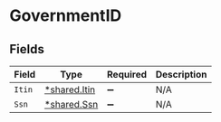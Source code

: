 # GovernmentID


## Fields

| Field                                              | Type                                               | Required                                           | Description                                        |
| -------------------------------------------------- | -------------------------------------------------- | -------------------------------------------------- | -------------------------------------------------- |
| `Itin`                                             | [*shared.Itin](../../../pkg/models/shared/itin.md) | :heavy_minus_sign:                                 | N/A                                                |
| `Ssn`                                              | [*shared.Ssn](../../../pkg/models/shared/ssn.md)   | :heavy_minus_sign:                                 | N/A                                                |